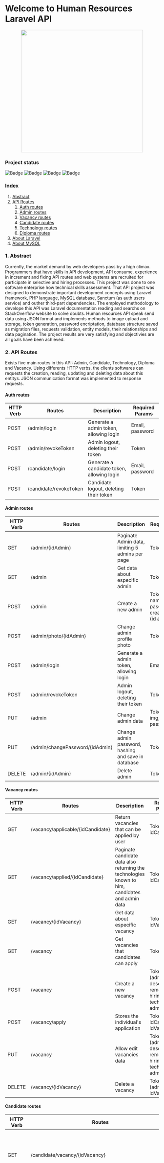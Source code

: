 # Welcome to Human Resources Laravel API
<p align="center"><a href="https://laravel.com" target="_blank"><img src="https://raw.githubusercontent.com/laravel/art/master/logo-lockup/5%20SVG/2%20CMYK/1%20Full%20Color/laravel-logolockup-cmyk-red.svg" width="400"></a></p>

### Project status

![Badge](https://img.shields.io/static/v1?label=Framwork&message=Laravel&color=red&style=for-the-badge&logo=laravel) ![Badge](https://img.shields.io/static/v1?label=Language&message=PHP&color=blue&style=for-the-badge&logo=PHP) ![Badge](https://img.shields.io/static/v1?label=Database&message=MYSQL&color=blue&style=for-the-badge&logo=mysql) ![Badge](https://img.shields.io/static/v1?label=Project_Stage&message=in_progress&color=sucess&style=for-the-badge) 

### Index

1. [Abstract](#abstract)
2. [API Routes](#routes)
    1. [Auth routes](#authRoutes)
    2. [Admin routes](#adminRoutes)
    3. [Vacancy routes](#vacancyRoutes)
    4. [Candidate routes](#candidatesRoutes)
    5. [Technology routes](#technologyRoutes)
    6. [Diploma routes](#diplomaRoutes)
3. [About Laravel](#aboutLaravel)
4. [About MySQL](#aboutMySQL)

### 1. Abstract <a name="abstract">

Currently, the market demand by web developers pass by a high climax. Programmers that have skills in API development, API consume, experience in increment and fixing API routes and web systems are recruited for participate in selective and hiring processes. This project was done to one software enterprise how technical skills assessment. That API project was designed to demonstrate important development concepts using Laravel framework, PHP language, MySQL database, Sanctum (as auth users service) and outher third-part dependencies. The employed methodology to develope this API was Laravel documentation reading and searchs on StackOverflow website to solve doubts. Human resources API speak send data using JSON format and implements methods to image upload and storage, token generation, password encriptation, database structure saved as migration files, requests validation, entity models, their relationships and data pagination. The project results are very satisfying and objectivies are all goals have been achieved. 

### 2. API Routes <a name="routes"/>

Exists five main routes in this API: Admin, Candidate, Technology, Diploma and Vacancy. Using differents HTTP verbs, the clients softwares can requests the creation, reading, updating and deleting data about this entitys. JSON communication format was implemented to response requests.

#### Auth routes <a name="authRoutes"/>

| HTTP Verb |             Routes               |                             Description                          |                                    Required Params                                     |
|    --     |              --                  |                                  --                              |                                           --                                           |
|   POST    |  /admin/login                    | Generate a admin token, allowing login                           | Email, password                                                                        |
|   POST    |  /admin/revokeToken              | Admin logout, deleting their token                               | Token                                                                                  |
|   POST    |  /candidate/login                | Generate a candidate token, allowing login                       | Email, password                                                                        |
|   POST    |  /candidate/revokeToken          | Candidate logout, deleting their token                           | Token                                                                                  |


#### Admin routes <a name="adminRoutes"/>

| HTTP Verb |             Routes               |                             Description                          |                                    Required Params                                     |
|    --     |              --                  |                                  --                              |                                           --                                           |
| 	GET     |  /admin/{idAdmin}                | Paginate Admin data, limiting 5 admins per page                  | Token                                                                                  |
|   GET     |  /admin                          | Get data about especific admin                                   | Token                                                                                  |
|   POST    |  /admin                          | Create a new admin                                               | Token, img, name, email, password, post, created_by_admin (id admin creator)           |
|   POST    |  /admin/photo/{idAdmin}          | Change admin profile photo                                       | Token, img                                                                             |
|   POST    |  /admin/login                    | Generate a admin token, allowing login                           | Email, password                                                                        |
|   POST    |  /admin/revokeToken              | Admin logout, deleting their token                               | Token                                                                                  |
|   PUT     |  /admin                          | Change admin data                                                | Token, Token, img, name, email, password, post                                         |
|   PUT     |  /admin/changePassword/{idAdmin} | Change admin password, hashing and save in database              | Token, password                                                                        |
|   DELETE  |  /admin/{idAdmin}                | Delete admin                                                     | Token                                                                                  |

#### Vacancy routes <a name="vacancyRoutes"/>

| HTTP Verb |                          Routes                          |                                                   Description                                         |                                    Required Params                                     |
|    --     |                           --                             |                                                        --                                             |                                           --                                           |
| 	GET     |  /vacancy/applicable/{idCandidate}                       | Return vacancies that can be applied by user                                                          | Token, idCandidate                                                                     |
| 	GET     |  /vacancy/applied/{idCandidate}                          | Paginate candidate data also returning the technologies known to him, candidates and admin data       | Token, idCandidate                                                                     |
|   GET     |  /vacancy/{idVacancy}                                    | Get data about especific vacancy                                                                      | Token, idVacancy                                                                       |
|   GET     |  /vacancy                                                | Get vacancies that candidates can apply                                                               | Token                                                                                  |
|   POST    |  /vacancy                                                | Create a new vacancy                                                                                  | Token (admin), title, description, remote, hiring, technologies, admin_id              |
|   POST    |  /vacancy/apply                                          | Stores the individual's application                                                                   | Token, idCandidate, idVacancy                                                          |
|   PUT     |  /vacancy                                                | Allow edit vacancies data                                                                             | Token (admin), title, description, remote, hiring, technologies, admin_id              |
|   DELETE  |  /vacancy/{idVacancy}                                    | Delete a vacancy                                                                                      | Token (admin), idVacancy                                                               |


#### Candidate routes <a name="candidatesRoutes"/>

| HTTP Verb |                          Routes                          |                                                   Description                                         |                                    Required Params                                     |
|    --     |                           --                             |                                                        --                                             |                                           --                                           |
| 	GET     |  /candidate/vacancy/{idVacancy}                          | Return vacancy candidates with the technologies they know and their diplomas                          | Token                                                                                  |
| 	GET     |  /candidate/{idCandidate}                                | Paginate candidate data also returning the technologies known to him, limiting 15 candidates per page | Token                                                                                  |
|   GET     |  /candidate                                              | Get data about especific candidate                                                                    | Token                                                                                  |
|   POST    |  /candidate                                              | Create a new candidate                                                                                | Img, name, titration, email, password, birthDate, github, linkedin, notify_email       |
|   POST    |  /candidate/TechnologiesThatCandidateKnows/{idCandidate} | Sync technologies that candidate knows with database                                                  | Token, Technologies array (containing: idTechnology, name)                             |
|   POST    |  /candidate/photo/{idCandidate}                          | Change candidate profile photo                                                                        | Token, img                                                                             |
|   POST    |  /candidate/login                                        | Generate a candidate token, allowing login                                                            | Email, password                                                                        |
|   POST    |  /candidate/revokeToken                                  | Candidate logout, deleting their token                                                                | Token                                                                                  |
|   PUT     |  /candidate                                              | Change candidate data                                                                                 | Token, img, name, titration, email, birthDate, github, linkedin, notify_email          |
|   PUT     |  /candidate/changePassword/{idCandidate}                 | Change candidate password, hashing and save in database                                               | Token, password                                                                        |
|   DELETE  |  /candidate/{idCandidate}                                | Delete candidate                                                                                      | Token                                                                                  |


#### Technology routes <a name="technologyRoutes">

| HTTP Verb |                          Routes                          |                                                   Description                                         |                                    Required Params                                     |
|    --     |                           --                             |                                                        --                                             |                                           --                                           |
| 	GET     |  /technology/like/{searchedValue}                        | Until to search technologies in search fields                                                         | Token                                                                                  |
| 	GET     |  /technology/{idTechnology}                              | Returns data about a specific technology                                                              | Token                                                                                  |
|   GET     |  /technology                                             | Get data about all technologies                                                                       | Token                                                                                  |
|   GET     |  /technology/candidate/{idCandidate}                     | Get vacancies that candidates knows                                                                   | Token (admin)                                                                          |
|   POST    |  /technology                                             | Create a new technology                                                                               | Token (admin), description                                                             |
|   PUT     |  /technology/{idTechnology}                              | Allow edit technology description                                                                     | Token (admin), description                                                             |
|   DELETE  |  /technology/{idTechnology}                              | Delete a technology                                                                                   | Token (admin), idTechnology                                                            |

#### Diploma candidates routes <a name="diplomaRoutes">

| HTTP Verb |                          Routes                          |                                 Description                                    |                             Required Params                                |
|    --     |                           --                             |                                     --                                         |                                    --                                      |
|   GET     |  /diploma/candidate/{idCandidate}                        | Get candidate diplomas                                                         | Token, idCandidate                                                         |
|   POST    |  /diploma/candidate/{idCandidate}                        | Create a new candidate diploma                                                 | Token, idCandidate, course, institution, initial_date, final_date          |
|   PUT     |  /diploma/{idDiploma}                                    | Allow edit candidate diploma                                                   | Token, idCandidate, course, institution, initial_date, final_date          |
|   DELETE  |  /diploma/{idDiploma}                                    | Delete a candidate diploma                                                     | Token, idDiploma                                                           |

### 3. About laravel <a name="aboutLaravel">

Laravel is a web application framework with expressive, elegant syntax. We believe development must be an enjoyable and creative experience to be truly fulfilling. Laravel takes the pain out of development by easing common tasks used in many web projects, such as:

- [Simple, fast routing engine](https://laravel.com/docs/routing).
- [Powerful dependency injection container](https://laravel.com/docs/container).
- Multiple back-ends for [session](https://laravel.com/docs/session) and [cache](https://laravel.com/docs/cache) storage.
- Expressive, intuitive [database ORM](https://laravel.com/docs/eloquent).
- Database agnostic [schema migrations](https://laravel.com/docs/migrations).
- [Robust background job processing](https://laravel.com/docs/queues).
- [Real-time event broadcasting](https://laravel.com/docs/broadcasting).

Laravel is accessible, powerful, and provides tools required for large, robust applications.

\* The text above was automatically generated by laravel

### 4. About MySQL <a name="aboutMysql">

MySQL is a Database Management System (DMS), based on structured tables and entities relationship. This is the most famous database, maintained by Oracle according to Stack Overflow (SO) Survey 2020 [SO survey](https://insights.stackoverflow.com/survey/2020#technology-databases-all-respondents4). Software version used to construct this PHP class was MySQL Community version, available to download in: [MySQL Community Downloads](https://dev.mysql.com/downloads/)
